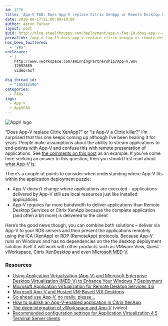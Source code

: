 ```yaml
---
id: 1776
title: 'App-V FAQ: Does App-V replace Citrix XenApp or Remote Desktop Services?'
date: 2010-08-17T11:00:00+10:00
author: Aaron Parker
layout: post
guid: http://blog.stealthpuppy.com/deployment/app-v-faq-19-does-app-v-replace-citrix-xenapp-or-remote-desktop-services
permalink: /app-v-faq-19-does-app-v-replace-citrix-xenapp-or-remote-desktop-services/
has_been_twittered:
  - 'yes'
enclosure:
  - |
    http://www.vworkspace.com/aWinningPartnership/App-V.wmv
    12652655
    video/asf
    
dsq_thread_id:
  - "195383196"
categories:
  - FAQs
tags:
  - App-V
  - AppVFAQ
---
```

![AppV logo]({{site.baseurl}}/media/2010/06/AppVFAQLogo.png")

“Does App-V replace Citrix XenApp?” or “Is App-V a Citrix killer?” I’m surprised that this one keeps coming up although I’ve been hearing it for years. People make assumptions about the ability to stream applications to end-points with App-V and confuse this with remote presentation of applications. See [the comments on this post](http://gotcal.com/index.php/2010/07/testing-app-v-for-dynamics-nav-rtc-2009/) as an example. If you’ve come here seeking an answer to this question, then you should first read about [what App-V is]({{site.baseurl}}/virtualisation/app-v-faq-2-what-is-microsoft-application-virtualization).

There’s a couple of points to consider when understanding where App-V fits within the application deployment puzzle:

  * App-V doesn’t change where applications are executed – applications delivered by App-V still use local resources just like installed applications
  * App-V requires far more bandwidth to deliver applications than Remote Desktop Services or Citrix XenApp because the complete application (and often a bit more) is delivered to the client

Here’s the good news though, you can combine both solutions – deliver via App-V to your RDS servers and then present the applications remotely using the ICA (XenApp) or RDP (RemoteApp) protocols. Because App-V runs on Windows and has no dependencies on the the desktop deployment solution itself it will work with other products such as VMware View, Quest vWorkspace, Citrix XenDesktop and even [Microsoft MED-V](http://technet.microsoft.com/en-us/library/ee872305.aspx).

### Resources

  * [Using Application Virtualization (App-V) and Microsoft Enterprise Desktop Virtualization (MED-V) to Enhance Your Windows 7 Deployment](http://technet.microsoft.com/en-us/library/ee872305.aspx)
  * [Microsoft Application Virtualization for Remote Desktop Services 4.6](http://www.microsoft.com/downloads/details.aspx?displaylang=en&FamilyID=e633164f-9729-43a8-9149-de651944a7fe)
  * [Microsoft App-V and Hosted VM-Based VDI Desktops](http://community.citrix.com/display/ocb/2010/02/17/Microsoft+App-V+and+Hosted+VM-Based+VDI+Desktops)
  * [Go ahead use App-V, no really, please...](http://community.citrix.com/display/ocb/2010/03/12/Go+ahead+use+App-V,+no+really,+please...)
  * [How to publish an App-V-enabled application in Citrix XenApp](http://support.microsoft.com/kb/931576)
  * [The deep integration of vWorkspace and App-V](http://www.vworkspace.com/aWinningPartnership/App-V.wmv) (video)
  * [Recommended configuration settings for Application Virtualization 4.5 Terminal Server clients](http://support.microsoft.com/kb/973366/)